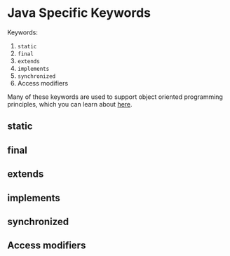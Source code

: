 # Java Specific Keywords

Keywords:
1. `static`
1. `final`
1. `extends`
1. `implements`
1. `synchronized`
1. Access modifiers

Many of these keywords are used to support object oriented programming principles, which you can learn about [here][oop_concepts].

## static

## final

## extends

## implements

## synchronized

## Access modifiers

[oop_concepts]: http://www.nami.kim/#!/tech/oop_concepts "OOP Concepts"